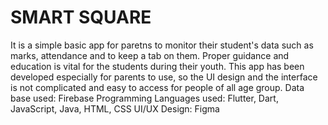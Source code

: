 # SMART SQUARE
It is a simple basic app for paretns to monitor their student's data such as marks, attendance and to keep a tab on them. Proper guidance and education is vital for the students during their youth. This app has been developed especially for parents to use, so the UI design and the interface is not complicated and easy to access for people of all age group.
Data base used: Firebase
Programming Languages used: Flutter, Dart, JavaScript, Java, HTML, CSS
UI/UX Design: Figma
